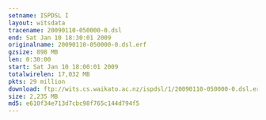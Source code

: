 ```yaml
---
setname: ISPDSL I
layout: witsdata
tracename: 20090110-050000-0.dsl
end: Sat Jan 10 18:30:01 2009
originalname: 20090110-050000-0.dsl.erf
gzsize: 898 MB
len: 0:30:00
start: Sat Jan 10 18:00:01 2009
totalwirelen: 17,032 MB
pkts: 29 million
download: ftp://wits.cs.waikato.ac.nz/ispdsl/1/20090110-050000-0.dsl.erf.gz
size: 2,235 MB
md5: e610f34e713d7cbc98f765c144d794f5
---
```

